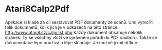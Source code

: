 # Atari8Calp2Pdf

Aplikace si klade za cíl sestavovat PDF dokumenty ze scanů.
Umí vytvořit tolik dokumnetů, kolik jich je v odkazech na této stránce: http://www.atari8.cz/calp/list.php
Každý dokument obsahuje několik stránek. Ty se všechny vloží ve správném pořadí do PDF souboru.
Takže se dokumentace lépe používá a lépe skladuje. Je možné ji mít offline.

